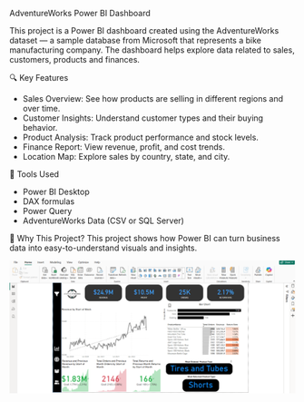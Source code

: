 AdventureWorks Power BI Dashboard

This project is a Power BI dashboard created using the AdventureWorks dataset — a sample database from Microsoft that represents a bike manufacturing company. The dashboard helps explore data related to sales, customers, products and finances.

🔍 Key Features

* Sales Overview: See how products are selling in different regions and over time.
* Customer Insights: Understand customer types and their buying behavior.
* Product Analysis: Track product performance and stock levels.
* Finance Report: View revenue, profit, and cost trends.
* Location Map: Explore sales by country, state, and city.
  
🧰 Tools Used
* Power BI Desktop
* DAX formulas
* Power Query
* AdventureWorks Data (CSV or SQL Server)
  
📌 Why This Project?
This project shows how Power BI can turn business data into easy-to-understand visuals and insights.

![image alt](https://github.com/soumenbhattacharya1991/Adventure-works-Dashboard/blob/9f07ce25c5f8baaaff1f11269cdcaaec99b9700f/Executive%20Dashboard.png)


